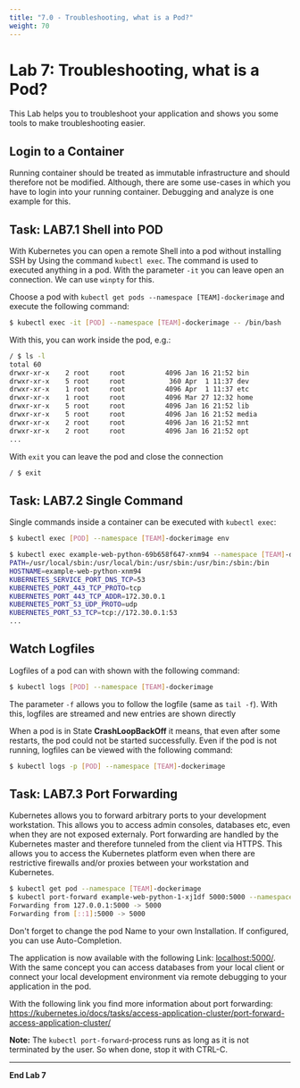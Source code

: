 ```yaml
---
title: "7.0 - Troubleshooting, what is a Pod?"
weight: 70
---
```


# Lab 7: Troubleshooting, what is a Pod?

This Lab helps you to troubleshoot your application and shows you some tools to make troubleshooting easier.

## Login to a Container

Running container should be treated as immutable infrastructure and should therefore not be modified. Although, there are some use-cases in which you have to login into your running container. Debugging and analyze is one example for this.


## Task: LAB7.1 Shell into POD


With Kubernetes you can open a remote Shell into a pod without installing SSH by Using the command `kubectl exec`. The command is used to executed anything in a pod. With the parameter `-it` you can leave open an connection. We can use `winpty` for this.

Choose a pod with `kubectl get pods --namespace [TEAM]-dockerimage` and execute the following command:

```bash
$ kubectl exec -it [POD] --namespace [TEAM]-dockerimage -- /bin/bash
```

With this, you can work inside the pod, e.g.:

```sh
/ $ ls -l
total 60
drwxr-xr-x    2 root     root          4096 Jan 16 21:52 bin
drwxr-xr-x    5 root     root           360 Apr  1 11:37 dev
drwxr-xr-x    1 root     root          4096 Apr  1 11:37 etc
drwxr-xr-x    1 root     root          4096 Mar 27 12:32 home
drwxr-xr-x    5 root     root          4096 Jan 16 21:52 lib
drwxr-xr-x    5 root     root          4096 Jan 16 21:52 media
drwxr-xr-x    2 root     root          4096 Jan 16 21:52 mnt
drwxr-xr-x    2 root     root          4096 Jan 16 21:52 opt
...
```

With `exit` you can leave the pod and close the connection

```sh
/ $ exit
```

## Task: LAB7.2 Single Command

Single commands inside a container can be executed with `kubectl exec`:


```bash
$ kubectl exec [POD] --namespace [TEAM]-dockerimage env
```

```bash
$ kubectl exec example-web-python-69b658f647-xnm94 --namespace [TEAM]-dockerimage env
PATH=/usr/local/sbin:/usr/local/bin:/usr/sbin:/usr/bin:/sbin:/bin
HOSTNAME=example-web-python-xnm94
KUBERNETES_SERVICE_PORT_DNS_TCP=53
KUBERNETES_PORT_443_TCP_PROTO=tcp
KUBERNETES_PORT_443_TCP_ADDR=172.30.0.1
KUBERNETES_PORT_53_UDP_PROTO=udp
KUBERNETES_PORT_53_TCP=tcp://172.30.0.1:53
...
```

## Watch Logfiles

Logfiles of a pod can with shown with the following command:


```bash
$ kubectl logs [POD] --namespace [TEAM]-dockerimage
```

The parameter `-f` allows you to follow the logfile (same as `tail -f`). With this, logfiles are streamed and new entries are shown directly

When a pod is in State **CrashLoopBackOff** it means, that even after some restarts, the pod could not be started successfully. Even if the pod is not running, logfiles can be viewed with the following command:


 ```bash
$ kubectl logs -p [POD] --namespace [TEAM]-dockerimage
```


## Task: LAB7.3 Port Forwarding

Kubernetes allows you to forward arbitrary ports to your development workstation. This allows you to access admin consoles, databases etc, even when they are not exposed externaly. Port forwarding are handled by the Kubernetes master and therefore tunneled from the client via HTTPS. This allows you to access the Kubernetes platform even when there are restrictive firewalls and/or proxies between your workstation and Kubernetes.

```bash
$ kubectl get pod --namespace [TEAM]-dockerimage
$ kubectl port-forward example-web-python-1-xj1df 5000:5000 --namespace [TEAM]-dockerimage
Forwarding from 127.0.0.1:5000 -> 5000
Forwarding from [::1]:5000 -> 5000
```

Don't forget to change the pod Name to your own Installation. If configured, you can use Auto-Completion.

The application is now available with the following Link: [localhost:5000/](http://localhost:5000/).
With the same concept you can access databases from your local client or connect your local development environment via remote debugging to your application in the pod.

With the following link you find more information about port forwarding: <https://kubernetes.io/docs/tasks/access-application-cluster/port-forward-access-application-cluster/>

**Note:** The `kubectl port-forward`-process runs as long as it is not terminated by the user. So when done, stop it with CTRL-C.

---

**End Lab 7**
